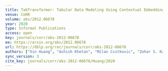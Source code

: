 ```yaml
---
title: TabTransformer: Tabular Data Modeling Using Contextual Embeddings.
venue: CoRR
volume: abs/2012.06678
year: 2020
type: Informal Publications
access: open
key: journals/corr/abs-2012-06678
ee: https://arxiv.org/abs/2012.06678
url: https://dblp.org/rec/journals/corr/abs-2012-06678
authors: ["Xin Huang", "Ashish Khetan", "Milan Cvitkovic", "Zohar S. Karnin"]
sync_version: 3
cite_key: journals/corr/abs-2012-06678/Huang/2020
---
```

